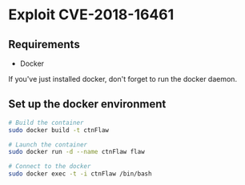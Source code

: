 # Exploit CVE-2018-16461

## Requirements
- Docker

If you've just installed docker, don't forget to run the docker daemon. 

## Set up the docker environment
```bash
# Build the container
sudo docker build -t ctnFlaw

# Launch the container
sudo docker run -d --name ctnFlaw flaw

# Connect to the docker
sudo docker exec -t -i ctnFlaw /bin/bash
```
